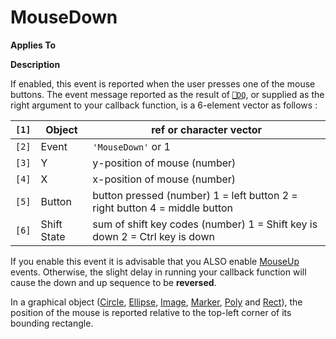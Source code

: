 




<h1 class="heading"><span class="name">MouseDown</span></h1>

**Applies To**


**Description**


If enabled, this event is reported when the user presses one of the mouse buttons. The event message reported as the result of [`⎕DQ`](../../Language/System%20Functions/dq.htm), or supplied as the right argument to your callback function, is a 6-element vector as follows :


| `[1]` | Object | ref or character vector |
| --- | --- | ---  |
| `[2]` | Event | `'MouseDown'` or 1 |
| `[3]` | Y | y-position of mouse (number) |
| `[4]` | X | x-position of mouse (number) |
| `[5]` | Button | button pressed (number) 1 = left button 2 = right button 4 = middle button |
| `[6]` | Shift State | sum of shift key codes (number) 1 = Shift key is down 2 = Ctrl key is down |


If you enable this event it is advisable that you ALSO enable [MouseUp](../a-z/mouseup.md) events. Otherwise, the slight delay in running your callback function will cause the down and up sequence to be **reversed**.


In a graphical object ([Circle](../a-z/circle.md), [Ellipse](../a-z/ellipse.md), [Image](../a-z/image.md), [Marker](../a-z/marker.md), [Poly](../a-z/poly.md) and [Rect](../a-z/rect.md)), the position of the mouse is reported relative to the top-left corner of its bounding rectangle.



